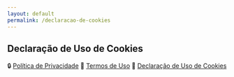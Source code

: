```yaml
---
layout: default
permalink: /declaracao-de-cookies
---
```


## Declaração de Uso de Cookies

<script id="CookieDeclaration" src="https://consent.cookiebot.com/d16fdba9-be0f-46d4-98a0-605da80c966f/cd.js"
    type="text/javascript" async></script>

🔒 [Política de Privacidade]({{site.url}}/politica-de-privacidade)
📄 [Termos de Uso]({{site.url}}/termos-de-uso)
🍪 [Declaração de Uso de Cookies]({{site.url}}/declaracao-de-cookies)
